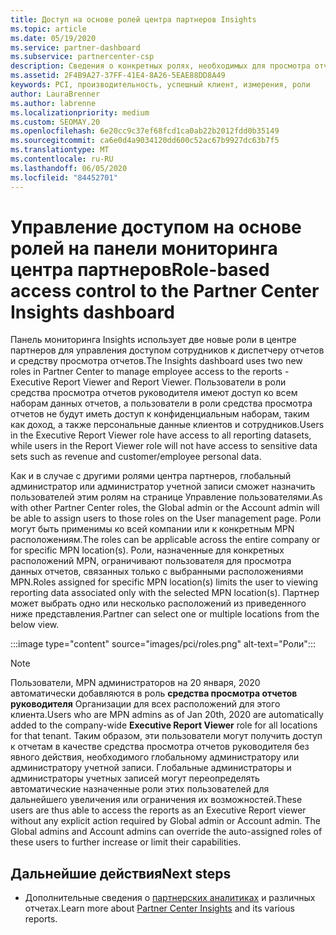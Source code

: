 ```yaml
---
title: Доступ на основе ролей центра партнеров Insights
ms.topic: article
ms.date: 05/19/2020
ms.service: partner-dashboard
ms.subservice: partnercenter-csp
description: Сведения о конкретных ролях, необходимых для просмотра отчетов центра партнеров. К ним относятся роли средства просмотра отчетов руководителя и средства просмотра отчетов.
ms.assetid: 2F4B9A27-37FF-41E4-8A26-5EAE88DD8A49
keywords: PCI, производительность, успешный клиент, измерения, роли
author: LauraBrenner
ms.author: labrenne
ms.localizationpriority: medium
ms.custom: SEOMAY.20
ms.openlocfilehash: 6e20cc9c37ef68fcd1ca0ab22b2012fdd0b35149
ms.sourcegitcommit: ca6e0d4a9034120dd600c52ac67b9927dc63b7f5
ms.translationtype: MT
ms.contentlocale: ru-RU
ms.lasthandoff: 06/05/2020
ms.locfileid: "84452701"
---
```

# <a name="role-based-access-control-to-the-partner-center-insights-dashboard"></a><span data-ttu-id="11e51-105">Управление доступом на основе ролей на панели мониторинга центра партнеров</span><span class="sxs-lookup"><span data-stu-id="11e51-105">Role-based access control to the Partner Center Insights dashboard</span></span>

<span data-ttu-id="11e51-106">Панель мониторинга Insights использует две новые роли в центре партнеров для управления доступом сотрудников к диспетчеру отчетов и средству просмотра отчетов.</span><span class="sxs-lookup"><span data-stu-id="11e51-106">The Insights dashboard uses two new roles in Partner Center to manage employee access to the reports - Executive Report Viewer and Report Viewer.</span></span>  <span data-ttu-id="11e51-107">Пользователи в роли средства просмотра отчетов руководителя имеют доступ ко всем наборам данных отчетов, а пользователи в роли средства просмотра отчетов не будут иметь доступ к конфиденциальным наборам, таким как доход, а также персональные данные клиентов и сотрудников.</span><span class="sxs-lookup"><span data-stu-id="11e51-107">Users in the Executive Report Viewer role have access to all reporting datasets, while users in the Report Viewer role will not have access to sensitive data sets such as revenue and customer/employee personal data.</span></span>  

<span data-ttu-id="11e51-108">Как и в случае с другими ролями центра партнеров, глобальный администратор или администратор учетной записи сможет назначить пользователей этим ролям на странице Управление пользователями.</span><span class="sxs-lookup"><span data-stu-id="11e51-108">As with other Partner Center roles, the Global admin or the Account admin will be able to assign users to those roles on the User management page.</span></span> <span data-ttu-id="11e51-109">Роли могут быть применимы ко всей компании или к конкретным MPN расположениям.</span><span class="sxs-lookup"><span data-stu-id="11e51-109">The roles can be applicable across the entire company or for specific MPN location(s).</span></span> <span data-ttu-id="11e51-110">Роли, назначенные для конкретных расположений MPN, ограничивают пользователя для просмотра данных отчетов, связанных только с выбранными расположениями MPN.</span><span class="sxs-lookup"><span data-stu-id="11e51-110">Roles assigned for specific MPN location(s) limits the user to viewing reporting data associated only with the selected MPN location(s).</span></span> <span data-ttu-id="11e51-111">Партнер может выбрать одно или несколько расположений из приведенного ниже представления.</span><span class="sxs-lookup"><span data-stu-id="11e51-111">Partner can select one or multiple locations from the below view.</span></span>

:::image type="content" source="images/pci/roles.png" alt-text="Роли":::

>[!Note]
> <span data-ttu-id="11e51-113">Пользователи, MPN администраторов на 20 января, 2020 автоматически добавляются в роль **средства просмотра отчетов руководителя** Организации для всех расположений для этого клиента.</span><span class="sxs-lookup"><span data-stu-id="11e51-113">Users who are MPN admins as of Jan 20th, 2020 are automatically added to the company-wide **Executive Report Viewer** role for all locations for that tenant.</span></span> <span data-ttu-id="11e51-114">Таким образом, эти пользователи могут получить доступ к отчетам в качестве средства просмотра отчетов руководителя без явного действия, необходимого глобальному администратору или администратору учетной записи. Глобальные администраторы и администраторы учетных записей могут переопределять автоматические назначенные роли этих пользователей для дальнейшего увеличения или ограничения их возможностей.</span><span class="sxs-lookup"><span data-stu-id="11e51-114">These users are thus able to access the reports as an Executive Report viewer without any explicit action required by Global admin or Account admin. The Global admins and Account admins can override the auto-assigned roles of these users to further increase or limit their capabilities.</span></span>

## <a name="next-steps"></a><span data-ttu-id="11e51-115">Дальнейшие действия</span><span class="sxs-lookup"><span data-stu-id="11e51-115">Next steps</span></span>

- <span data-ttu-id="11e51-116">Дополнительные сведения о [партнерских аналитиках](partner-center-insights.md) и различных отчетах.</span><span class="sxs-lookup"><span data-stu-id="11e51-116">Learn more about [Partner Center Insights](partner-center-insights.md) and its various reports.</span></span>
